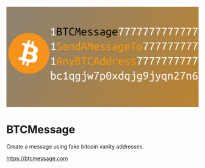 ![header](header.png)

# BTCMessage
Create a message using fake bitcoin vanity addresses.

https://btcmessage.com


